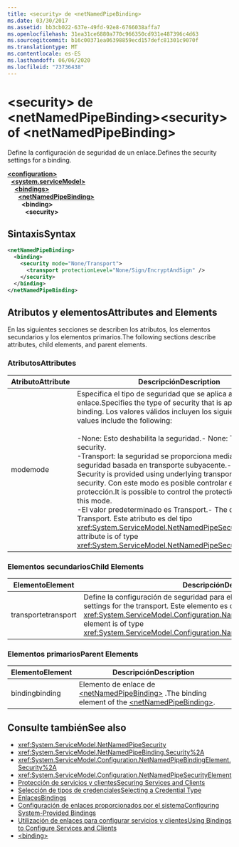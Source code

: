 ```yaml
---
title: <security> de <netNamedPipeBinding>
ms.date: 03/30/2017
ms.assetid: bb3cb022-637e-49fd-92e8-6766038affa7
ms.openlocfilehash: 31ea31ce6880a770c966350cd931e487396c4d63
ms.sourcegitcommit: b16c00371ea06398859ecd157defc81301c9070f
ms.translationtype: MT
ms.contentlocale: es-ES
ms.lasthandoff: 06/06/2020
ms.locfileid: "73736438"
---
```

# <a name="security-of-netnamedpipebinding"></a><span data-ttu-id="c3ffa-102">\<security> de \<netNamedPipeBinding></span><span class="sxs-lookup"><span data-stu-id="c3ffa-102">\<security> of \<netNamedPipeBinding></span></span>
<span data-ttu-id="c3ffa-103">Define la configuración de seguridad de un enlace.</span><span class="sxs-lookup"><span data-stu-id="c3ffa-103">Defines the security settings for a binding.</span></span>  
  
[**\<configuration>**](../configuration-element.md)\
&nbsp;&nbsp;[**\<system.serviceModel>**](system-servicemodel.md)\
&nbsp;&nbsp;&nbsp;&nbsp;[**\<bindings>**](bindings.md)\
&nbsp;&nbsp;&nbsp;&nbsp;&nbsp;&nbsp;[**\<netNamedPipeBinding>**](netnamedpipebinding.md)\
&nbsp;&nbsp;&nbsp;&nbsp;&nbsp;&nbsp;&nbsp;&nbsp;**\<binding>**\
&nbsp;&nbsp;&nbsp;&nbsp;&nbsp;&nbsp;&nbsp;&nbsp;&nbsp;&nbsp;**\<security>**  
  
## <a name="syntax"></a><span data-ttu-id="c3ffa-104">Sintaxis</span><span class="sxs-lookup"><span data-stu-id="c3ffa-104">Syntax</span></span>  
  
```xml  
<netNamedPipeBinding>
  <binding>
    <security mode="None/Transport">
      <transport protectionLevel="None/Sign/EncryptAndSign" />
    </security>
  </binding>
</netNamedPipeBinding>
```  
  
## <a name="attributes-and-elements"></a><span data-ttu-id="c3ffa-105">Atributos y elementos</span><span class="sxs-lookup"><span data-stu-id="c3ffa-105">Attributes and Elements</span></span>  
 <span data-ttu-id="c3ffa-106">En las siguientes secciones se describen los atributos, los elementos secundarios y los elementos primarios.</span><span class="sxs-lookup"><span data-stu-id="c3ffa-106">The following sections describe attributes, child elements, and parent elements.</span></span>  
  
### <a name="attributes"></a><span data-ttu-id="c3ffa-107">Atributos</span><span class="sxs-lookup"><span data-stu-id="c3ffa-107">Attributes</span></span>  
  
|<span data-ttu-id="c3ffa-108">Atributo</span><span class="sxs-lookup"><span data-stu-id="c3ffa-108">Attribute</span></span>|<span data-ttu-id="c3ffa-109">Descripción</span><span class="sxs-lookup"><span data-stu-id="c3ffa-109">Description</span></span>|  
|---------------|-----------------|  
|<span data-ttu-id="c3ffa-110">mode</span><span class="sxs-lookup"><span data-stu-id="c3ffa-110">mode</span></span>|<span data-ttu-id="c3ffa-111">Especifica el tipo de seguridad que se aplica a este enlace.</span><span class="sxs-lookup"><span data-stu-id="c3ffa-111">Specifies the type of security that is applied to this binding.</span></span> <span data-ttu-id="c3ffa-112">Los valores válidos incluyen los siguientes:</span><span class="sxs-lookup"><span data-stu-id="c3ffa-112">Valid values include the following:</span></span><br /><br /> <span data-ttu-id="c3ffa-113">-None: Esto deshabilita la seguridad.</span><span class="sxs-lookup"><span data-stu-id="c3ffa-113">-   None: This disables security.</span></span><br /><span data-ttu-id="c3ffa-114">-Transport: la seguridad se proporciona mediante la seguridad basada en transporte subyacente.</span><span class="sxs-lookup"><span data-stu-id="c3ffa-114">-   Transport: Security is provided using underlying transport based security.</span></span> <span data-ttu-id="c3ffa-115">Con este modo es posible controlar el nivel de protección.</span><span class="sxs-lookup"><span data-stu-id="c3ffa-115">It is possible to control the protection level with this mode.</span></span><br /><span data-ttu-id="c3ffa-116">-El valor predeterminado es Transport.</span><span class="sxs-lookup"><span data-stu-id="c3ffa-116">-   The default value is Transport.</span></span> <span data-ttu-id="c3ffa-117">Este atributo es del tipo <xref:System.ServiceModel.NetNamedPipeSecurityMode>.</span><span class="sxs-lookup"><span data-stu-id="c3ffa-117">This attribute is of type <xref:System.ServiceModel.NetNamedPipeSecurityMode>.</span></span>|  
  
### <a name="child-elements"></a><span data-ttu-id="c3ffa-118">Elementos secundarios</span><span class="sxs-lookup"><span data-stu-id="c3ffa-118">Child Elements</span></span>  
  
|<span data-ttu-id="c3ffa-119">Elemento</span><span class="sxs-lookup"><span data-stu-id="c3ffa-119">Element</span></span>|<span data-ttu-id="c3ffa-120">Descripción</span><span class="sxs-lookup"><span data-stu-id="c3ffa-120">Description</span></span>|  
|-------------|-----------------|  
|<span data-ttu-id="c3ffa-121">transporte</span><span class="sxs-lookup"><span data-stu-id="c3ffa-121">transport</span></span>|<span data-ttu-id="c3ffa-122">Define la configuración de seguridad para el transporte.</span><span class="sxs-lookup"><span data-stu-id="c3ffa-122">Defines the security settings for the transport.</span></span> <span data-ttu-id="c3ffa-123">Este elemento es del tipo <xref:System.ServiceModel.Configuration.NamedPipeTransportSecurityElement>.</span><span class="sxs-lookup"><span data-stu-id="c3ffa-123">This element is of type <xref:System.ServiceModel.Configuration.NamedPipeTransportSecurityElement>.</span></span>|  
  
### <a name="parent-elements"></a><span data-ttu-id="c3ffa-124">Elementos primarios</span><span class="sxs-lookup"><span data-stu-id="c3ffa-124">Parent Elements</span></span>  
  
|<span data-ttu-id="c3ffa-125">Elemento</span><span class="sxs-lookup"><span data-stu-id="c3ffa-125">Element</span></span>|<span data-ttu-id="c3ffa-126">Descripción</span><span class="sxs-lookup"><span data-stu-id="c3ffa-126">Description</span></span>|  
|-------------|-----------------|  
|<span data-ttu-id="c3ffa-127">binding</span><span class="sxs-lookup"><span data-stu-id="c3ffa-127">binding</span></span>|<span data-ttu-id="c3ffa-128">Elemento de enlace de [\<netNamedPipeBinding>](netnamedpipebinding.md) .</span><span class="sxs-lookup"><span data-stu-id="c3ffa-128">The binding element of the [\<netNamedPipeBinding>](netnamedpipebinding.md).</span></span>|  
  
## <a name="see-also"></a><span data-ttu-id="c3ffa-129">Consulte también</span><span class="sxs-lookup"><span data-stu-id="c3ffa-129">See also</span></span>

- <xref:System.ServiceModel.NetNamedPipeSecurity>
- <xref:System.ServiceModel.NetNamedPipeBinding.Security%2A>
- <xref:System.ServiceModel.Configuration.NetNamedPipeBindingElement.Security%2A>
- <xref:System.ServiceModel.Configuration.NetNamedPipeSecurityElement>
- [<span data-ttu-id="c3ffa-130">Protección de servicios y clientes</span><span class="sxs-lookup"><span data-stu-id="c3ffa-130">Securing Services and Clients</span></span>](../../../wcf/feature-details/securing-services-and-clients.md)
- [<span data-ttu-id="c3ffa-131">Selección de tipos de credenciales</span><span class="sxs-lookup"><span data-stu-id="c3ffa-131">Selecting a Credential Type</span></span>](../../../wcf/feature-details/selecting-a-credential-type.md)
- [<span data-ttu-id="c3ffa-132">Enlaces</span><span class="sxs-lookup"><span data-stu-id="c3ffa-132">Bindings</span></span>](../../../wcf/bindings.md)
- [<span data-ttu-id="c3ffa-133">Configuración de enlaces proporcionados por el sistema</span><span class="sxs-lookup"><span data-stu-id="c3ffa-133">Configuring System-Provided Bindings</span></span>](../../../wcf/feature-details/configuring-system-provided-bindings.md)
- [<span data-ttu-id="c3ffa-134">Utilización de enlaces para configurar servicios y clientes</span><span class="sxs-lookup"><span data-stu-id="c3ffa-134">Using Bindings to Configure Services and Clients</span></span>](../../../wcf/using-bindings-to-configure-services-and-clients.md)
- [\<binding>](bindings.md)

